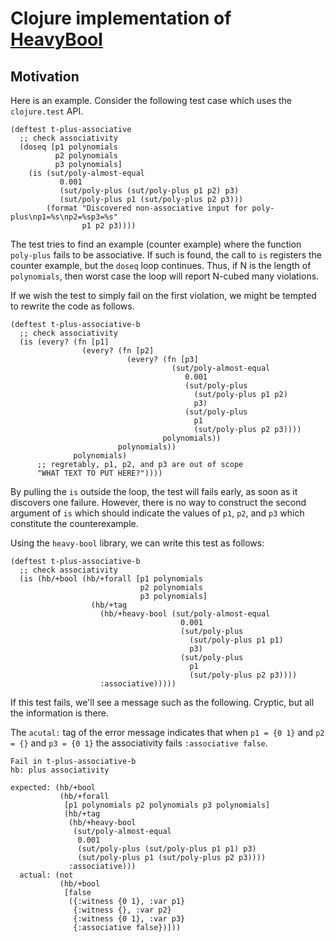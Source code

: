 # Clojure implementation of [HeavyBool](../README.md)


## Motivation

Here is an example.  Consider the following test case which uses the `clojure.test` API.

```
(deftest t-plus-associative
  ;; check associativity
  (doseq [p1 polynomials
          p2 polynomials
          p3 polynomials]
    (is (sut/poly-almost-equal
           0.001
           (sut/poly-plus (sut/poly-plus p1 p2) p3)
           (sut/poly-plus p1 (sut/poly-plus p2 p3)))
        (format "Discovered non-associative input for poly-plus\np1=%s\np2=%sp3=%s"
                p1 p2 p3))))
```

The test tries to find an example (counter example) where the function `poly-plus` fails
to be associative.  If such is found, the call to `is` registers the counter example,
but the `doseq` loop continues.  Thus, if N is the length of `polynomials`, then worst case
the loop will report N-cubed many violations.   

If we wish the test to simply fail on the first violation, we might be
tempted to rewrite the code as follows.

```
(deftest t-plus-associative-b
  ;; check associativity
  (is (every? (fn [p1]
                (every? (fn [p2]
                          (every? (fn [p3]
                                    (sut/poly-almost-equal
                                       0.001
                                       (sut/poly-plus 
                                         (sut/poly-plus p1 p2)
                                         p3)
                                       (sut/poly-plus
                                         p1
                                         (sut/poly-plus p2 p3))))
                                  polynomials)) 
                        polynomials)) 
              polynomials)
      ;; regretably, p1, p2, and p3 are out of scope
      "WHAT TEXT TO PUT HERE?"))))
```

By pulling the `is` outside the loop, the test will fails early, as
soon as it discovers one failure.  However, there is no way to
construct the second argument of `is` which should indicate the values
of `p1`, `p2`, and `p3` which constitute the counterexample.

Using the `heavy-bool` library, we can write this test as follows:

```
(deftest t-plus-associative-b
  ;; check associativity
  (is (hb/+bool (hb/+forall [p1 polynomials
                             p2 polynomials
                             p3 polynomials]
                  (hb/+tag
                    (hb/+heavy-bool (sut/poly-almost-equal
                                      0.001
                                      (sut/poly-plus 
                                        (sut/poly-plus p1 p1)
                                        p3)
                                      (sut/poly-plus 
                                        p1
                                        (sut/poly-plus p2 p3))))
                    :associative)))))
```

If this test fails, we'll see a message such as the following.  Cryptic, but all the information is there.

The `acutal:` tag of the error message indicates that when `p1 = {0 1}` and `p2 = {}` and `p3 = {0 1}` the associativity fails `:associative false`.

```
Fail in t-plus-associative-b
hb: plus associativity

expected: (hb/+bool
           (hb/+forall
            [p1 polynomials p2 polynomials p3 polynomials]
            (hb/+tag
             (hb/+heavy-bool
              (sut/poly-almost-equal
               0.001
               (sut/poly-plus (sut/poly-plus p1 p1) p3)
               (sut/poly-plus p1 (sut/poly-plus p2 p3))))
             :associative)))
  actual: (not          
           (hb/+bool
            [false
             ({:witness {0 1}, :var p1}
              {:witness {}, :var p2}
              {:witness {0 1}, :var p3}
              {:associative false})]))
```
